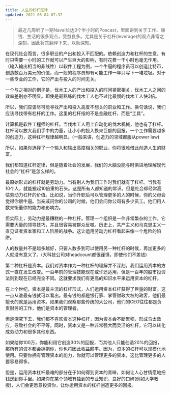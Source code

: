 ```yaml
---
title: 人生的杠杆定律
updated: 2021-05-04 07:37
---
```


> 最近几周听了一期Naval长达3个半小时的Poscast，里面讲到关于工作、赚钱、生活的很多观点，受益良多。尤其是关于杠杆(leverage)的观点非常之深刻，因此将其翻译下来，以助深知。

在现代社会而言，很多职业的产出和投入不匹配的。依赖创造力和杠杆的生意，有时只需要一小时的工作就可以产生巨大的影响，有时花费一千小时也毫无作用。（输入输出相当的非线性）以软件工程为例，一个牛逼的程序员可以创造比特币，创造数百万美元的价值，而一般的程序员却有可能工作一年只写下一堆垃圾。对于一些专业的工作，它的产出与投入的时间无关。

一个与之相对的例子是，伐木工人的产出和投入的时间紧密相关，伐木工人之间的效率差别亦不明显。即使是最熟练的伐木工人也不过比最慢的伐木工人快3倍。

所以，我们应该尽可能寻找产出和投入高度不想关的职业和工作。换句话说，我们应该寻找带有杠杆的工作。这里的杠杆指的不是金融杠杆，而是“工具”。

计算机是软件工程师的杠杆。当伐木工人用上自动化的伐木机械，他也有了杠杆。杠杆可以放大我们手中的力量，让小小的投入换来巨额的回报。一个工作需要越多的创造力，这种杠杆规律越明显。(一般来讲，创造力的领域都服从power law)

所以，如果你选择了一个输入和输出高度相关的职业，你将很难借此创造人生的财富。

我们都知道杠杆定律，但是随着社会的发展，我们的大脑没能与时俱进地理解现代社会的“杠杆”是怎么样的。

最原始形式的杠杆就是劳动力。当有别人为我们工作时我们就有了杠杆。当我有10个人，就能搬起10倍重的石头。这是所有人都知道的常识。但是社会却经常高估劳动力杠杆的价值。比如说，当你升职后可以管理更多的人的时候，你的父母会觉得你很牛逼。当亲戚问你的公司的时候，他们会问你公司有多少员工。他们用人数来衡量你的能力和影响力。

但实际上，劳动力是最糟糕的一种杠杆。管理一个组织是一件非常繁杂的工作，它需要大量的领导技巧，并且很容易被群众反噬。历史上，共产主义和马克思主义一直见证者资本家和工人阶层的战争。这让运用劳动力杠杆看起来像一个危险的陷阱。

人的数量并不是越多越好，只要人数多到可以使用另一种杠杆的时候，再加更多的人就没有意义了。(大科技公司对headcount都很谨慎，即使他们不差钱)

第二种杠杆是资本。我们对资本作为一种杠杆的理解并不深刻。我们运用资本的方式一直在发生改变。一百年前的管理技能现在或许还适用，但是一百年的股市投资法则到现在已经完全不同。这就要求我们有更高的知识水平来运用资本的杠杆。

在上个世纪，资本是最主流的杠杆形式，人们运用资本杠杆获得了巨量的财富。这一点从谁最有钱就可以看出。最有钱的都是银行家、掌管财政大权的政客，他们最擅长的就是运用资本。如果我们观察那些传统的大公司，他们的CEO往往都是负责财务的工作，他们是资本的管理者。

但是深究下去，我们都不喜欢资本这种杠杆，因为资本会不断累积，形成马太效应，导致社会的不平等。同时，资本又是一种非常强大而灵活的杠杆，它可以转化成劳动力和很多其他东西。

如果给你100万，你能利用它创造30%的回报，而其他人只能创造20%的回报，那所有的资本都会拥抱你，你也将因此收益颇丰。因为，资本的杠杆可以规模化地使用。只要你拥有管理资本的能力，你就可以管理更多的资本，这比管理更多的人要容易得多。

但是，运用资本杠杆最难的部分在于如何得到资本的青睐，如何让人心甘情愿地把钱送到你手里。如果你在某个领域有独到的专业知识、良好的口碑(例如大学教授)，人们会更愿意投资你，让你运用资本的杠杆创造更多的回报。

